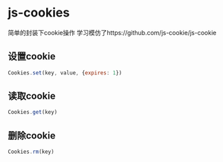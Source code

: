 # js-cookies
简单的封装下cookie操作
学习模仿了https://github.com/js-cookie/js-cookie
## 设置cookie

```javascript
Cookies.set(key, value, {expires: 1})

```
## 读取cookie

```javascript
Cookies.get(key)

```

## 删除cookie

```javascript
Cookies.rm(key)

```